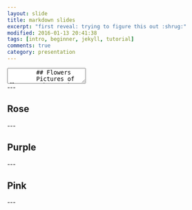 ```yaml
---
layout: slide
title: markdown slides
excerpt: "first reveal: trying to figure this out :shrug:"
modified: 2016-01-13 20:41:38
tags: [intro, beginner, jekyll, tutorial]
comments: true
category: presentation
---
```

<section data-markdown>
	<textarea data-template>
		## Flowers
		Pictures of flowers I have taken [Flickr](https://flic.kr/s/aHsmKZFhzf)
	</textarea>
</section>
---
<section data-background-image="https://live.staticflickr.com/65535/49705644698_b047084b4f_b.jpg">
  <h2>Rose</h2>
</section>
---
<section data-background-image="https://live.staticflickr.com/3859/14422655820_79f3f610e2_b.jpg">
  <h2>Purple</h2>
</section>
---
<section data-background-image="https://live.staticflickr.com/65535/50172192597_79773567d1_b.jpg">
  <h2>Pink</h2>
</selection>
---
<section data-markdown>
  <script type="text/template">
  - Did it work?!<!-- .element: class="fragment" data-fragment-index="1" -->
  - It worked! <!-- .element: class="fragment" data-fragment-index="2" -->
  </script>
</section>
